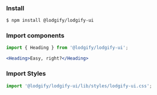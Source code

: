### Install

```bash
$ npm install @lodgify/lodgify-ui
```

### Import components

```jsx static
import { Heading } from '@lodgify/lodgify-ui';

<Heading>Easy, right?</Heading>
```

### Import Styles

```jsx static
import '@lodgify/lodgify-ui/lib/styles/lodgify-ui.css';
```
